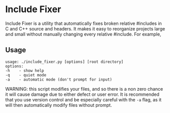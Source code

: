 # Include Fixer

Include Fixer is a utility that automatically fixes broken relative #includes in C and C++ source and headers. It makes it easy to reorganize projects large and small without manually changing every relative #include. For example, 

## Usage
```
usage: ./include_fixer.py [options] [root directory]
options:
-h    - show help
-q    - quiet mode
-a    - automatic mode (don't prompt for input)
```

WARNING: this script modifies your files, and so there is a non zero chance it will cause damage due to either defect or user error. It is recommended that you use version control and be especially careful with the `-a` flag, as it will then automatically modify files without prompt.

